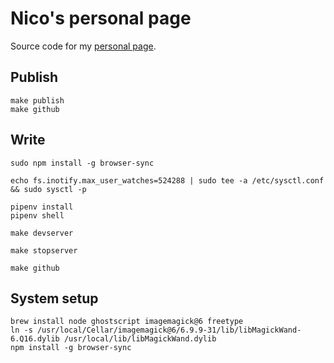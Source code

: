 Nico's personal page
====================

Source code for my [personal page](https://nicolovaligi.com).

Publish
-------

    make publish
    make github

Write
-----

    sudo npm install -g browser-sync

    echo fs.inotify.max_user_watches=524288 | sudo tee -a /etc/sysctl.conf && sudo sysctl -p

    pipenv install
    pipenv shell

    make devserver

    make stopserver

    make github

System setup
------------

	brew install node ghostscript imagemagick@6 freetype
	ln -s /usr/local/Cellar/imagemagick@6/6.9.9-31/lib/libMagickWand-6.Q16.dylib /usr/local/lib/libMagickWand.dylib
	npm install -g browser-sync
